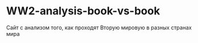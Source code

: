 # WW2-analysis-book-vs-book
Сайт с анализом того, как проходят Вторую мировую в разных странах мира 
